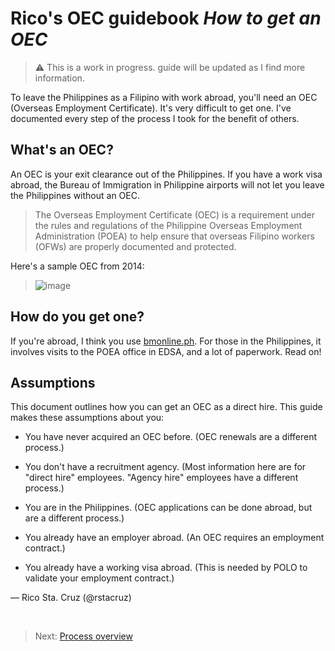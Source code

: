 # Rico's OEC guidebook _How to get an OEC_

> :warning: This is a work in progress. guide will be updated as I find more information.

To leave the Philippines as a Filipino with work abroad, you'll need an OEC (Overseas Employment Certificate). It's very difficult to get one. I've documented every step of the process I took for the benefit of others.

## What's an OEC?

An OEC is your exit clearance out of the Philippines. If you have a work visa abroad, the Bureau of Immigration in Philippine airports will not let you leave the Philippines without an OEC.

> The Overseas Employment Certificate (OEC) is a requirement under the rules and regulations of the Philippine Overseas Employment Administration (POEA) to help ensure that overseas Filipino workers (OFWs) are properly documented and protected.

Here's a sample OEC from 2014:

> ![image](https://user-images.githubusercontent.com/74385/40666424-3c47ade4-6392-11e8-994a-3ae78d638024.png)

## How do you get one?

If you're abroad, I think you use [bmonline.ph](http://www.bmonline.ph/). For those in the Philippines, it involves visits to the POEA office in EDSA, and a lot of paperwork. Read on!

## Assumptions

This document outlines how you can get an OEC as a direct hire. This guide makes these assumptions about you:

* You have never acquired an OEC before. (OEC renewals are a different process.)

* You don't have a recruitment agency. (Most information here are for "direct hire" employees. "Agency hire" employees have a different process.)

* You are in the Philippines. (OEC applications can be done abroad, but are a different process.)

* You already have an employer abroad. (An OEC requires an employment contract.)

* You already have a working visa abroad. (This is needed by POLO to validate your employment contract.)

&mdash; Rico Sta. Cruz (@rstacruz)

<br>

> Next: [Process overview](./docs/process_overview.md)
